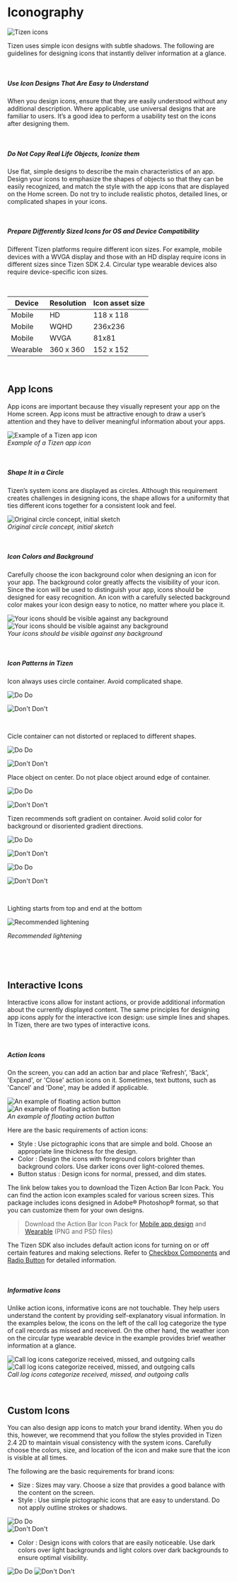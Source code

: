# Iconography

![Tizen icons](media/2.2.png)

Tizen uses simple icon designs with subtle shadows. The following are guidelines for designing icons that instantly deliver information at a glance.

 

##### Use Icon Designs That Are Easy to Understand

When you design icons, ensure that they are easily understood without any additional description. Where applicable, use universal designs that are familiar to users. It’s a good idea to perform a usability test on the icons after designing them.

 

##### Do Not Copy Real Life Objects, Iconize them

Use flat, simple designs to describe the main characteristics of an app. Design your icons to emphasize the shapes of objects so that they can be easily recognized, and match the style with the app icons that are displayed on the Home screen. Do not try to include realistic photos, detailed lines, or complicated shapes in your icons.

 

##### Prepare Differently Sized Icons for OS and Device Compatibility

Different Tizen platforms require different icon sizes. For example, mobile devices with a WVGA display and those with an HD display require icons in different sizes since Tizen SDK 2.4. Circular type wearable devices also require device-specific icon sizes.

 

|  Device  |   Resolution  | Icon asset size |
| ---------| ------------| -----------------|
|  Mobile  |   HD        |   118 x 118|
|  Mobile  |   WQHD      |   236x236|
|  Mobile   |  WVGA       |  81x81|
|  Wearable  | 360 x 360   | 152 x 152|


 
<a name="app-icons"></a>
## App Icons


App icons are important because they visually represent your app on the Home screen. App icons must be attractive enough to draw a user’s attention and they have to deliver meaningful information about your apps.


![Example of a Tizen app icon](media/01.png)  
*Example of a Tizen app icon*



 

##### Shape It in a Circle

Tizen’s system icons are displayed as circles. Although this requirement creates challenges in designing icons, the shape allows for a uniformity that ties different icons together for a consistent look and feel.


![Original circle concept, initial sketch](media/02.png)  
*Original circle concept, initial sketch*


 

##### Icon Colors and Background

Carefully choose the icon background color when designing an icon for your app. The background color greatly affects the visibility of your icon. Since the icon will be used to distinguish your app, icons should be designed for easy recognition. An icon with a carefully selected background color makes your icon design easy to notice, no matter where you place it.



![Your icons should be visible against any background](media/03.png) ![Your icons should be visible against any background](media/2.2.1_d.png)  
*Your icons should be visible against any background*



 

##### Icon Patterns in Tizen

Icon always uses circle container. Avoid complicated shape.


  ![Do](media/082315_icon_do_dont-48.png)  Do   

  ![Don't](media/082315_icon_do_dont-47.png)  Don't

 

Cicle container can not distorted or replaced to different shapes.


  ![Do](media/082315_icon_do_dont-50.png)   Do  

  ![Don't](media/082315_icon_do_dont-49.png)  Don't
 

Place object on center. Do not place object around edge of container.

  ![Do](media/082315_icon_do_dont-52.png)  Do  

  ![Don't](media/082315_icon_do_dont-51.png)     Don't
 

Tizen recommends soft gradient on container. Avoid solid color for background or disoriented gradient directions.

  ![Do](media/082315_icon_do_dont2-53.png)  Do  

  ![Don't](media/082315_icon_do_dont-53.png)  Don't


  ![Do](media/082315_icon_do_dont2-53.png)  Do

  ![Don't](media/082315_icon_do_dont3-53.png)  Don't

 

Lighting starts from top and end at the bottom



![Recommended lightening](media/082315_icon_do_dont-46.png)  

*Recommended lightening*



 

 
<a name="interactive-icons"></a>
## Interactive Icons

Interactive icons allow for instant actions, or provide additional information about the currently displayed content. The same principles for designing app icons apply for the interactive icon design: use simple lines and shapes. In Tizen, there are two types of interactive icons.

 

##### Action Icons

On the screen, you can add an action bar and place 'Refresh', 'Back', 'Expand', or 'Close' action icons on it. Sometimes, text buttons, such as 'Cancel' and 'Done', may be added if applicable.


![An example of floating action button](media/2.2.2_a.png) ![An example of floating action button](media/06_0.png)  
*An example of floating action button*



Here are the basic requirements of action icons:

-   Style : Use pictographic icons that are simple and bold. Choose an appropriate line thickness for the design.
-   Color : Design the icons with foreground colors brighter than background colors. Use darker icons over light-colored themes.
-   Button status : Design icons for normal, pressed, and dim states.

The link below takes you to download the Tizen Action Bar Icon Pack. You can find the action icon examples scaled for various screen sizes. This package includes icons designed in Adobe® Photoshop® format, so that you can customize them for your own designs.



> Download the Action Bar Icon Pack for [Mobile app design](https://developer.tizen.org/sites/default/files/documentation/action_bar_icon_pack.zip) and [Wearable](https://developer.tizen.org/sites/default/files/documentation/wearable_icon_pack.zip) (PNG and PSD files)



The Tizen SDK also includes default action icons for turning on or off certain features and making selections. Refer to [Checkbox Components](../../mobile/ui-components/user-input-components.md#check_) and [Radio Button](../../mobile/ui-components/user-input-components.md#radio_) for detailed information.

 

##### Informative Icons

Unlike action icons, informative icons are not touchable. They help users understand the content by providing self-explanatory visual information. In the examples below, the icons on the left of the call log categorize the type of call records as missed and received. On the other hand, the weather icon on the circular type wearable device in the example provides brief weather information at a glance.



![Call log icons categorize received, missed, and outgoing calls](media/2.2.2_c.png) ![Call log icons categorize received, missed, and outgoing calls](media/11_2.png)  
*Call log icons categorize received, missed, and outgoing calls*

 
<a name="custom-icons"></a>
## Custom Icons


You can also design app icons to match your brand identity. When you do this, however, we recommend that you follow the styles provided in Tizen 2.4 2D to maintain visual consistency with the system icons. Carefully choose the colors, size, and location of the icon and make sure that the icon is visible at all times.

The following are the basic requirements for brand icons:

-   Size : Sizes may vary. Choose a size that provides a good balance with the content on the screen.
-   Style : Use simple pictographic icons that are easy to understand. Do not apply outline strokes or shadows.

  ![Do](media/2.2.3_b.png) Do  
  ![Don't](media/2.2.3_a.png)  Don't

-   Color : Design icons with colors that are easily noticeable. Use dark colors over light backgrounds and light colors over dark backgrounds to ensure optimal visibility.

  ![Do](media/2.2.3_b.png) Do
  ![Don't](media/2.2.3_c.png)  Don't
